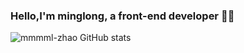 ### Hello,I'm minglong, a front-end developer 👨‍💻
![mmmml-zhao GitHub stats](https://github-readme-stats.vercel.app/api?username=mmmml-zhao&show_icons=true)
